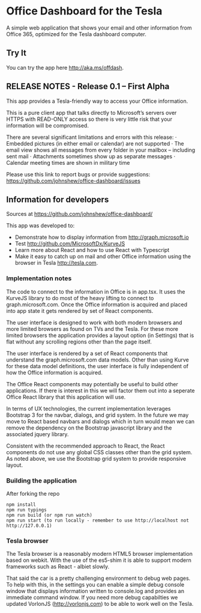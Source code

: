 # Office Dashboard for the Tesla

A simple web application that shows your email and other information from Office 365, optimized for the Tesla dashboard computer.

## Try It	

You can try the app here http://aka.ms/offdash.

## RELEASE NOTES - Release 0.1 – First Alpha
 
This app provides a Tesla-friendly way to access your Office information.
 
This is a pure client app that talks directly to Microsoft’s servers over HTTPS with READ-ONLY access so there is very little risk that your information will be compromised.
 
There are several significant limitations and errors with this release:
·       Embedded pictures (in either email or calendar) are not supported
·       The email view shows all messages from every folder in your mailbox – including sent mail
·       Attachments sometimes show up as separate messages
·       Calendar meeting times are shown in military time
 
Please use this link to report bugs or provide suggestions: https://github.com/johnshew/office-dashboard/issues

## Information for developers

Sources at https://github.com/johnshew/office-dashboard/

This app was developed to: 
* Demonstrate how to display information from http://graph.microsoft.io
* Test http://github.com/MicrosoftDx/KurveJS
* Learn more about React and how to use React with Typescript 
* Make it easy to catch up on mail and other Office information using the browser in Tesla http://tesla.com. 

### Implementation notes

The code to connect to the information in Office is in app.tsx. It uses the KurveJS library to do most of the heavy lifting to connect to graph.microsoft.com. 
Once the Office information is acquired and placed into app state it gets rendered by set of React components.
    
The user interface is designed to work with both modern browsers and more limited browsers as found on TVs and the Tesla. For these more limited browsers the application provides a layout option (in Settings) that is flat without any scrolling regions other than the page itself. 

The user interface is rendered by a set of React components that understand the graph.microsoft.com data models. Other than using Kurve for these data model definitions, the user interface is fully independent of how the Office information is acquired.  

The Office React components may potentially be useful to build other applications. If there is interest in this we will factor them out into a seperate Office React library that this application will use.

In terms of UX technologies, the current implementation leverages Bootstrap 3 for the navbar, dialogs, and grid system. In the future we may move to React based navbars and dialogs which in turn would mean we can remove the dependency on the Bootstrap javascript library and the associated jquery library.   

Consistent with the recommended approach to React, the React components do not use any global CSS classes other than the grid system. As noted above, we use the Bootstrap grid system to provide responsive layout. 

### Building the application

After forking the repo

    npm install
    npm run typings
    npm run build (or npm run watch)
    npm run start (to run locally - remember to use http://localhost not http://127.0.0.1)
 
### Tesla browser

The Tesla browser is a reasonably modern HTML5 browser implementation based on webkit. With the use of the es5-shim it is able to support modern frameworks such as React - albiet slowly.

That said the car is a pretty challenging environment to debug web pages. To help with this, in the settings you can enable a simple debug console window that displays information written to console.log and provides an immediate command window.  If you need more debug capabilties we updated VorlonJS (http://vorlonjs.com) to be able to work well on the Tesla.
